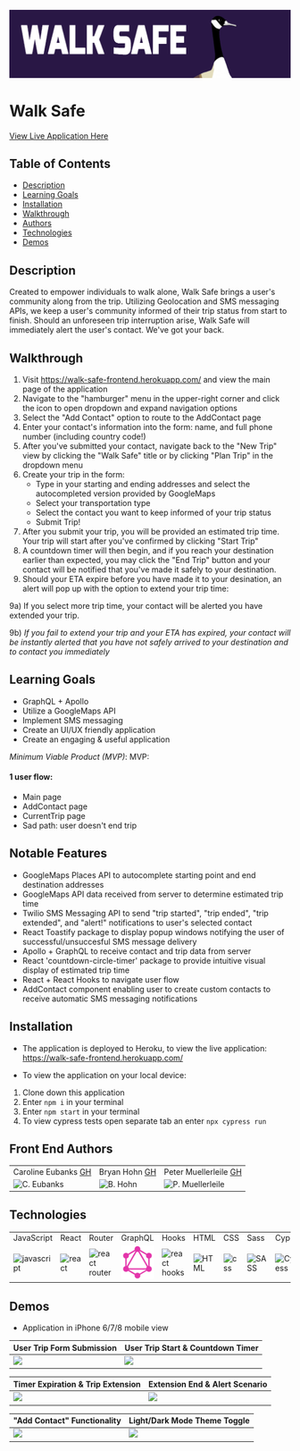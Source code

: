 ![Title](public/images/walk-safe-banner.png)

# Walk Safe
[View Live Application Here](https://walk-safe-frontend.herokuapp.com/)

## Table of Contents
* [Description](#description)
* [Learning Goals](#learning-goals)
* [Installation](#installation)
* [Walkthrough](#walkthrough)
* [Authors](#authors)
* [Technologies](#technologies)
* [Demos](#demos)

## Description

Created to empower individuals to walk alone, Walk Safe brings a user's community along from the trip. Utilizing Geolocation and SMS messaging APIs, we keep a user's community informed of their trip status from start to finish. Should an unforeseen trip interruption arise, Walk Safe will immediately alert the user's contact. We've got your back.

## Walkthrough

1) Visit https://walk-safe-frontend.herokuapp.com/ and view the main page of the application
2) Navigate to the "hamburger" menu in the upper-right corner and click the icon to open dropdown and expand navigation options
3) Select the "Add Contact" option to route to the AddContact page
4) Enter your contact's information into the form: name, and full phone number (including country code!)
5) After you've submitted your contact, navigate back to the "New Trip" view by clicking the "Walk Safe" title or by clicking "Plan Trip" in the dropdown menu
6) Create your trip in the form:
     - Type in your starting and ending addresses and select the autocompleted version provided by GoogleMaps
     - Select your transportation type
     - Select the contact you want to keep informed of your trip status
     - Submit Trip!
7) After you submit your trip, you will be provided an estimated trip time. Your trip will start after you've confirmed by clicking "Start Trip"
8) A countdown timer will then begin, and if you reach your destination earlier than expected, you may click the "End Trip" button and your contact will be notified that you've made it safely to your destination.
9) Should your ETA expire before you have made it to your desination, an alert will pop up with the option to extend your trip time:

9a) If you select more trip time, your contact will be alerted you have extended your trip.

9b) *If you fail to extend your trip and your ETA has expired, your contact will be instantly alerted that you have not safely arrived to your destination and to contact you immediately*


## Learning Goals

- GraphQL + Apollo
- Utilize a GoogleMaps API
- Implement SMS messaging
- Create an UI/UX friendly application
- Create an engaging & useful application

*Minimum Viable Product (MVP)*:  MVP:
#### 1 user flow:
- Main page
- AddContact page
- CurrentTrip page
- Sad path: user doesn't end trip

## Notable Features

- GoogleMaps Places API to autocomplete starting point and end destination addresses
- GoogleMaps API data received from server to determine estimated trip time
- Twilio SMS Messaging API to send "trip started", "trip ended", "trip extended", and "alert!" notifications to user's selected contact
- React Toastify package to display popup windows notifying the user of successful/unsuccesful SMS message delivery
- Apollo + GraphQL to receive contact and trip data from server
- React 'countdown-circle-timer' package to provide intuitive visual display of estimated trip time
- React + React Hooks to navigate user flow
- AddContact component enabling user to create custom contacts to receive automatic SMS messaging notifications

## Installation

* The application is deployed to Heroku, to view the live application: https://walk-safe-frontend.herokuapp.com/

* To view the application on your local device:

1. Clone down this application
2. Enter `npm i` in your terminal
3. Enter `npm start` in your terminal
4. To view cypress tests open separate tab an enter `npx cypress run`

## Front End Authors
<table>
    <tr>
        <td> Caroline Eubanks <a href="https://github.com/cmeubanks">GH</td>
        <td> Bryan Hohn <a href="https://github.com/bhohnco">GH</td>
        <td> Peter Muellerleile <a href="https://github.com/pcmueller">GH</td>    
    </tr>
    <tr>
        <td><img src="https://avatars.githubusercontent.com/u/73092355?v=4" alt="C. Eubanks" width="125" height="auto" /></td>
        <td><img src="https://avatars.githubusercontent.com/u/71860165?v=4" alt="B. Hohn" width="125" height="auto" /></td>
        <td><img src="https://avatars.githubusercontent.com/u/51062974?v=4" alt="P. Muellerleile" width="125" height="auto" /></td>
    </tr>
</table>

## Technologies
<table>
    <tr>
        <td>JavaScript</td>
        <td>React</td>
        <td>Router</td>
        <td>GraphQL</td>
        <td>Hooks</td>
        <td>HTML</td>
        <td>CSS</td>
        <td>Sass</td>
        <td>Cypress</td>
        <td>Heroku</td>
        <td>TravisCI</td>
    </tr>
    </tr>
        <td><img src="https://user-images.githubusercontent.com/73092355/119360616-074c6580-bc68-11eb-8ac1-f1ca05b87bf8.png" alt="javascript" width="100" height="auto" /></td>
        <td><img src="https://user-images.githubusercontent.com/73092355/119361040-74f89180-bc68-11eb-845a-29ec9f93f095.png" alt="react" width="100" height="auto" /></td>
        <td><img src="https://user-images.githubusercontent.com/73092355/119361186-9d808b80-bc68-11eb-97ee-05bde2700716.png" alt="react router" width="100" height="auto" /></td>
        <td><img src="https://github.com/devicons/devicon/blob/master/icons/graphql/graphql-plain.svg" alt="graphql" width="100" height="auto" /></td>
        <td><img src="https://raw.githubusercontent.com/alDuncanson/react-hooks-snippets/master/icon.png" alt="react hooks" width="100" height="auto" /></td>
        <td><img src="https://user-images.githubusercontent.com/73092355/119402191-d553f700-bc99-11eb-8cd3-6ef44023d530.png" alt="HTML" width="100" height="auto" /></td>
        <td><img src="https://user-images.githubusercontent.com/73092355/119402395-1e0bb000-bc9a-11eb-9173-30403b8848d1.png" alt="css" width="100" height="auto" /></td>
        <td><img src="https://user-images.githubusercontent.com/73092355/119351057-49bc7500-bc5d-11eb-9e74-24ede01707c4.png" alt="SASS" width="100" height="auto" /></td>
        <td><img src="https://user-images.githubusercontent.com/73092355/119361263-b5f0a600-bc68-11eb-9f41-8e10aa013e7a.png" alt="Cypress" width="100" height="auto" /></td>
        <td><img src="https://user-images.githubusercontent.com/73092355/119402483-3bd91500-bc9a-11eb-9465-edf38b6a68d3.png" alt="Heroku" width="100" height="auto" /></td>
        <td><img src="https://github.com/devicons/devicon/blob/master/icons/travis/travis-plain.svg" alt="TravisCI" width="50" height="auto" /></td>
    </tr>
</table>


## Demos

* Application in iPhone 6/7/8 mobile view

|User Trip Form Submission<!-- .element: style="text-align:center;" -->|User Trip Start & Countdown Timer<!-- .element: style="text-align:center;" -->|
|-------|-------|
|![](https://media.giphy.com/media/ywCOALjE8R2A31wiIC/giphy.gif)|![](https://media.giphy.com/media/Jw0QNQMDwGE4Dexeu7/giphy.gif)<!-- .element: style="text-align:center;" -->|

|Timer Expiration & Trip Extension<!-- .element: style="text-align:center;" -->|Extension End & Alert Scenario<!-- .element: style="text-align:center;" -->|
|-------|-------|
|![](https://media.giphy.com/media/ppeuYjyLKjYYoIdPw0/giphy.gif)<!-- .element: style="text-align:right;" -->|![](https://media.giphy.com/media/f408om0XQlUh1ixdCW/giphy.gif)<!-- .element: style="text-align:right;" -->|


|"Add Contact" Functionality<!-- .element: style="text-align:center;" -->|Light/Dark Mode Theme Toggle<!-- .element: style="text-align:right;" -->|
|-------|-------|
|![](https://media.giphy.com/media/8GN2yFydL5DbYFfmhH/giphy.gif)<!-- .element: style="text-align:center;" -->|![](https://media.giphy.com/media/mYj4wHb4LtRBqmXxKL/giphy.gif)<!-- .element: style="text-align:right;" -->|
